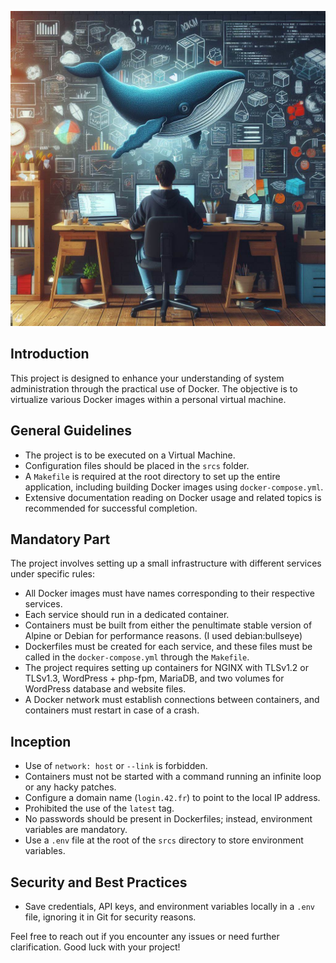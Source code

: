 ![](docker1.jpeg)
## Introduction

This project is designed to enhance your understanding of system administration through the practical use of Docker. The objective is to virtualize various Docker images within a personal virtual machine.

## General Guidelines

- The project is to be executed on a Virtual Machine.
- Configuration files should be placed in the `srcs` folder.
- A `Makefile` is required at the root directory to set up the entire application, including building Docker images using `docker-compose.yml`.
- Extensive documentation reading on Docker usage and related topics is recommended for successful completion.

## Mandatory Part

The project involves setting up a small infrastructure with different services under specific rules:

- All Docker images must have names corresponding to their respective services.
- Each service should run in a dedicated container.
- Containers must be built from either the penultimate stable version of Alpine or Debian for performance reasons. (I used debian:bullseye)
- Dockerfiles must be created for each service, and these files must be called in the `docker-compose.yml` through the `Makefile`.
- The project requires setting up containers for NGINX with TLSv1.2 or TLSv1.3, WordPress + php-fpm, MariaDB, and two volumes for WordPress database and website files.
- A Docker network must establish connections between containers, and containers must restart in case of a crash.

## Inception

- Use of `network: host` or `--link` is forbidden.
- Containers must not be started with a command running an infinite loop or any hacky patches.
- Configure a domain name (`login.42.fr`) to point to the local IP address.
- Prohibited the use of the `latest` tag.
- No passwords should be present in Dockerfiles; instead, environment variables are mandatory.
- Use a `.env` file at the root of the `srcs` directory to store environment variables.

## Security and Best Practices

- Save credentials, API keys, and environment variables locally in a `.env` file, ignoring it in Git for security reasons.

Feel free to reach out if you encounter any issues or need further clarification. Good luck with your project!
